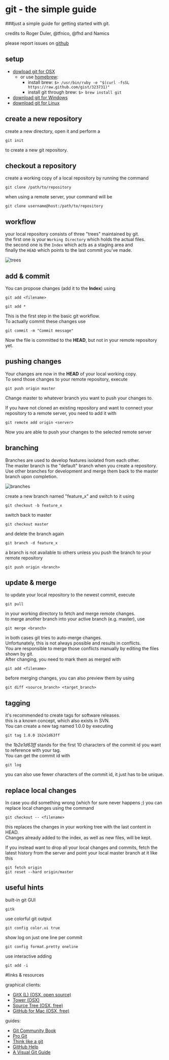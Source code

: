 # git - the simple guide

###just a simple guide for getting started with git.

credits to Roger Duler, @tfnico, @fhd and Namics

please report issues on [github](github.com)


## setup

* [dowload git for OSX](http://code.google.com/p/git-osx-installer/downloads/list?can=3)
  * or use [homebrew](http://mxcl.github.com/homebrew/):
      * install brew: `$> /usr/bin/ruby -e "$(curl -fsSL https://raw.github.com/gist/323731)"`
      * install git through brew: `$> brew install git`
* [download git for Windows](http://code.google.com/p/msysgit/downloads/list?can=3)
* [download git for Linux](http://book.git-scm.com/2_installing_git.html)


## create a new repository
create a new directory, open it and perform a 

```
git init
```

to create a new git repository.

## checkout a repository
create a working copy of a local repository by running the command

```
git clone /path/to/repository
```

when using a remote server, your command will be

```
git clone username@host:/path/to/repository
```


## workflow
your local repository consists of three "trees" maintained by git.  
the first one is your `Working Directory` which holds the actual files.  
the second one is the `Index` which acts as a staging area and   
finally the `HEAD` which points to the last commit you've made.

![trees](/images/trees.png "trees")


## add & commit
You can propose changes (add it to the **Index**) using

```
git add <filename>
```

```
git add *
```

This is the first step in the basic git workflow.  
To actually commit these changes use

```
git commit -m "Commit message"
```

Now the file is committed to the **HEAD**, but not in your remote repository yet.


## pushing changes
Your changes are now in the **HEAD** of your local working copy.  
To send those changes to your remote repository, execute

```
git push origin master
```

Change master to whatever branch you want to push your changes to.  


If you have not cloned an existing repository and want to connect your  
repository to a remote server, you need to add it with

```
git remote add origin <server>
```

Now you are able to push your changes to the selected remote server


## branching
Branches are used to develop features isolated from each other.  
The master branch is the "default" branch when you create a repository.  
Use other branches for development and merge them back to the master branch upon completion.

![branches](/images/branches.png "branches")

create a new branch named "feature_x" and switch to it using

```
git checkout -b feature_x
```

switch back to master

```
git checkout master
```

and delete the branch again

```
git branch -d feature_x
```

a branch is not available to others unless you push the branch to your remote repository

```
git push origin <branch>
```


## update & merge
to update your local repository to the newest commit, execute 

```
git pull
```

in your working directory to fetch and merge remote changes.  
to merge another branch into your active branch (e.g. master), use

```
git merge <branch>
```

in both cases git tries to auto-merge changes.  
Unfortunately, this is not always possible and results in conflicts.  
You are responsible to merge those conflicts manually by editing the files shown by git.  
After changing, you need to mark them as merged with

```
git add <filename>
```

before merging changes, you can also preview them by using

```
git diff <source_branch> <target_branch>
```

## tagging
it's recommended to create tags for software releases.  
this is a known concept, which also exists in SVN.  
You can create a new tag named 1.0.0 by executing

```
git tag 1.0.0 1b2e1d63ff
```

the *1b2e1d63ff* stands for the first 10 characters of the commit id you want to reference with your tag.  
You can get the commit id with 

```
git log
```

you can also use fewer characters of the commit id, it just has to be unique.


## replace local changes
In case you did something wrong (which for sure never happens ;) you can replace local changes using the command

```
git checkout -- <filename>
```

this replaces the changes in your working tree with the last content in HEAD.  
Changes already added to the index, as well as new files, will be kept.  

If you instead want to drop all your local changes and commits, fetch the latest history from the server and point your local master branch at it like this

```
git fetch origin
git reset --hard origin/master
```

## useful hints
built-in git GUI

```
gitk
```

use colorful git output

```
git config color.ui true
```

show log on just one line per commit

```
git config format.pretty oneline
```

use interactive adding

```
git add -i
```


#links & resources

graphical clients:

* [GitX (L) (OSX, open source)](http://gitx.laullon.com/)
* [Tower (OSX)](http://www.git-tower.com/)
* [Source Tree (OSX, free)](http://www.sourcetreeapp.com/)
* [GitHub for Mac (OSX, free)](http://mac.github.com/)


guides:

* [Git Community Book](http://book.git-scm.com/)
* [Pro Git](http://progit.org/book/)
* [Think like a git](http://think-like-a-git.net/)
* [GitHub Help](http://help.github.com/)
* [A Visual Git Guide](http://marklodato.github.com/visual-git-guide/index-en.html)
